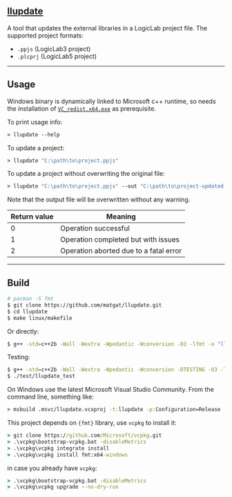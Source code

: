 ## [llupdate](https://github.com/matgat/llupdate.git)
A tool that updates the external libraries in a LogicLab project file.
The supported project formats:
* `.ppjs` (LogicLab3 project)
* `.plcprj` (LogicLab5 project)



_________________________________________________________________________
## Usage
Windows binary is dynamically linked to Microsoft c++ runtime,
so needs the installation of
[`VC_redist.x64.exe`](https://aka.ms/vs/17/release/vc_redist.x64.exe)
as prerequisite.

To print usage info:

```bat
> llupdate --help
```

To update a project:

```bat
> llupdate "C:\path\to\project.ppjs"
```

To update a project without overwriting the original file:

```bat
> llupdate "C:\path\to\project.ppjs" --out "C:\path\to\project-updated.ppjs"
```

Note that the output file will be overwritten without any warning.

| Return value | Meaning                                |
|--------------|----------------------------------------|
|      0       | Operation successful                   |
|      1       | Operation completed but with issues    |
|      2       | Operation aborted due to a fatal error |



_________________________________________________________________________
## Build

```sh
# pacman -S fmt
$ git clone https://github.com/matgat/llupdate.git
$ cd llupdate
$ make linux/makefile
```

Or directly:

```sh
$ g++ -std=c++2b -Wall -Wextra -Wpedantic -Wconversion -O3 -lfmt -o "llupdate" "source/main.cpp"
```

Testing:

```sh
$ g++ -std=c++2b -Wall -Wextra -Wpedantic -Wconversion -DTESTING -O3 -lfmt -o "test/llupdate_test" "test/test.cpp"
$ ./test/llupdate_test
```

On Windows use the latest Microsoft Visual Studio Community.
From the command line, something like:

```bat
> msbuild .msvc/llupdate.vcxproj -t:llupdate -p:Configuration=Release
```

This project depends on `{fmt}` library, use `vcpkg` to install it:

```bat
> git clone https://github.com/Microsoft/vcpkg.git
> .\vcpkg\bootstrap-vcpkg.bat -disableMetrics
> .\vcpkg\vcpkg integrate install
> .\vcpkg\vcpkg install fmt:x64-windows
```

in case you already have `vcpkg`:

```bat
> .\vcpkg\bootstrap-vcpkg.bat -disableMetrics
> .\vcpkg\vcpkg upgrade --no-dry-run
```

